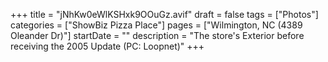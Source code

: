 +++
title = "jNhKw0eWlKSHxk9OOuGz.avif"
draft = false
tags = ["Photos"]
categories = ["ShowBiz Pizza Place"]
pages = ["Wilmington, NC (4389 Oleander Dr)"]
startDate = ""
description = "The store's Exterior before receiving the 2005 Update (PC: Loopnet)"
+++
